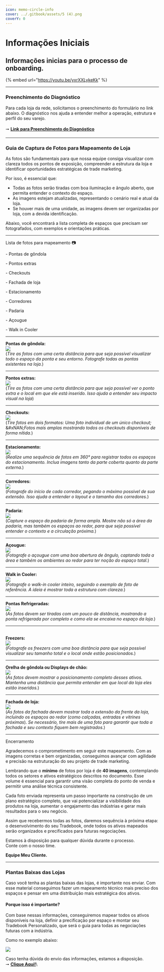 ```yaml
---
icon: memo-circle-info
cover: ../.gitbook/assets/5 (4).png
coverY: 0
---
```


# Informações Iniciais

## Informações inicias para o processo de onboarding.

{% embed url="https://youtu.be/yxrXXLykeKk" %}

***

### Preenchimento do Diagnóstico

Para cada loja da rede, solicitamos o preenchimento do formulário no link abaixo. O diagnóstico nos ajuda a entender melhor a operação, estrutura e perfil do seu varejo.\
\
🠖 [**Link para Preenchimento do Diagnóstico**](https://form.typeform.com/to/BXqe2Nue)

***

### Guia de Captura de Fotos para Mapeamento de Loja

As fotos são fundamentais para que nossa equipe consiga visualizar com clareza todos os pontos de exposição, compreender a estrutura da loja e identificar oportunidades estratégicas de trade marketing.

Por isso, é essencial que:

* Todas as fotos serão tiradas com boa iluminação e ângulo aberto, que permita entender o contexto do espaço.
* As imagens estejam atualizadas, representando o cenário real e atual da loja.
* Se houver mais de uma unidade, as imagens devem ser organizadas por loja, com a devida identificação.

Abaixo, você encontrará a lista completa de espaços que precisam ser fotografados, com exemplos e orientações práticas.

***

Lista de fotos para mapeamento 📷

\- Pontas de gôndola

\- Pontos extras

\- Checkouts

\- Fachada de loja

\- Estacionamento

\- Corredores

\- Padaria

\- Açougue

\- Walk in Cooler

***

**Pontas de gôndola:**\
![](https://lh7-rt.googleusercontent.com/docsz/AD_4nXcrsi56st4ib9xyq1szyGx1VOpX29Gh-Id3ESivEVsTlFISps0Z3hHN2AWsXHsIqJNSXarWL0ch7wl2mgidhMp9UHJ69iEn421cOB_mbppKEcRY8JeHuXwfYRQK54I8o1m2Dt838w?key=-670ifXIVGjrN8F0wNmqKw)\
(_Tire as fotos com uma certa distância para que seja possível visualizar todo o espaço da ponta e seu entorno. Fotografe todas as pontas existentes na loja._)

***

**Pontos extras:**\
![](https://lh7-rt.googleusercontent.com/docsz/AD_4nXcCeEcJM5rAYy9zeFo6zfNwY8mYKeRqdobQTUlEIpPdaKiXWuy-nWblF2OQW0bn68SR2BKB_jrqzwrJoVLYcimSS0boko7fMGU7peeK7CTl74V0eR3gBg3-N5mbpG2AQqDThqVB?key=-670ifXIVGjrN8F0wNmqKw)\
(_Tire as fotos com uma certa distância para que seja possível ver o ponto extra e o local em que ele está inserido. Isso ajuda a entender seu impacto visual na loja_)

***

**Checkouts:**\
![](https://lh7-rt.googleusercontent.com/docsz/AD_4nXeq2h15xku89SK8zaz748U0xczFBD21p7Vyvg_uqsiYDQ-UKfpBJbvWRzOYTvLUGE_yTxbt5OQIIr0lQBOEFBHWD91aRg3IJnq4LmSTNPzL9L1SmY2VgnFtOfgcwl6LED1-CH-m?key=-670ifXIVGjrN8F0wNmqKw)\
(_Tire fotos em dois formatos: Uma foto individual de um único checkout;_\
&#xNAN;_&#x46;otos mais amplas mostrando todos os checkouts disponíveis de forma nítida._)

***

**Estacionamento:**\
![](https://lh7-rt.googleusercontent.com/docsz/AD_4nXeR_7dK2-L_9GSipTD0FPOliv1U3kmxj-o3bRyOEGYE-ABQkR0u3CAFGpu7QxW5rc55jV5Z8_8H5gGu-6AhQluUZPK6hq4FIiQAzi3nZX4ygHmJmD_rCZ0oXhAfPku0pUfJ2RG_?key=-670ifXIVGjrN8F0wNmqKw)\
(_Realize uma sequência de fotos em 360° para registrar todos os espaços do estacionamento. Inclua imagens tanto da parte coberta quanto da parte externa._)

***

**Corredores:**\
![](https://lh7-rt.googleusercontent.com/docsz/AD_4nXdHOdroqnSlpIDbk_FbQExH_P29T76iSb2AYsf2CbI60J7_pZybgVMLL_y0Acb-vBii8j5n_5rO_bEg1kc9601SGQxzfGtNK_zkr0LvGNRoKZIyBG6A4WqvhVFq0kNm7GVXj1tIJA?key=-670ifXIVGjrN8F0wNmqKw)\
(_Fotografe do início de cada corredor, pegando o máximo possível de sua extensão. Isso ajuda a entender o layout e o tamanho dos corredores._)

***

**Padaria:**\
![](https://lh7-rt.googleusercontent.com/docsz/AD_4nXcucShk69k27Ml1VQvnMNjl59UwpexWbn5ZRPHpHddoMpkcRK0mNaFamMKUWdDD29bjYXn2EsZywZ6Tuq5wIVMnatRwGguMUdIOQirzUPdwuRXLxPxvZKYun0hUZHhQdYPkzzrIqQ?key=-670ifXIVGjrN8F0wNmqKw)\
(_Capture o espaço da padaria de forma ampla. Mostre não só a área da padaria, mas também os espaços ao redor, para que seja possível entender o contexto e a circulação próxima._)

***

**Açougue:**\
![](https://lh7-rt.googleusercontent.com/docsz/AD_4nXc11uVEdT0Kg3cwI0OFXx34yxpGT1Q3V9MdYVjMGFjUEa_hTAfukRGUNEBC1qzITmXCCEfScElraGUczylw9KzaCMJDXRG83fSEZCP51gNJR-BZb4nvN3LoAtNCRtPgbCgZU1pZ6A?key=-670ifXIVGjrN8F0wNmqKw)\
(_Fotografe o açougue com uma boa abertura de ângulo, captando toda a área e também os ambientes ao redor para ter noção do espaço total._)

***

**Walk in Cooler:**\
![](https://lh7-rt.googleusercontent.com/docsz/AD_4nXdUg_viFRZseUcQn5x-qZ9DyRrVieCSKhoJG0io_TLAgqKZPpDKGCC19P76784prsVPMN3cYabfqHg_gWLSrIaxr8sWFMKsPOKe8cfUFJp3yicDQqKkzNG_YxgYdONftFslH_pw?key=-670ifXIVGjrN8F0wNmqKw)\
(_Fotografe o walk-in cooler inteiro, seguindo o exemplo de foto de referência. A ideia é mostrar toda a estrutura com clareza._)

***

**Pontas Refrigeradas:**\
![](https://lh7-rt.googleusercontent.com/docsz/AD_4nXfVd2u-qRj-GL_WdgTcWCsS8m26KGKSr9L48vzqkX0RYBHwiatOml8ZP_jYjVVcZWld-WnopbZtG7iomZliNAaACkspnBQKM4X--ZjZkNebeJLFihjmzsyEqXvR2BunLfYS7xEi?key=-670ifXIVGjrN8F0wNmqKw)\
(_As fotos devem ser tiradas com um pouco de distância, mostrando a ponta refrigerada por completo e como ela se encaixa no espaço da loja._)

***

\
**Freezers:**\
![](https://lh7-rt.googleusercontent.com/docsz/AD_4nXdA3-oSwGLigNHSn3mkClFcbG8IH2uQbKp4DoKhAKQ0atP3PfW5SF-Oiet_UUGPpTbGBbo2t4PrNDp-rYlUijYOPxqeriOayyGoR8IvO0vS6ZWHKAikcpV1N7VlPI-zBjq17mfNJA?key=-670ifXIVGjrN8F0wNmqKw)\
(_Fotografe os freezers com uma boa distância para que seja possível visualizar seu tamanho total e o local onde estão posicionados._)

***

**Orelha de gôndola ou Displays de chão:**\
![](https://lh7-rt.googleusercontent.com/docsz/AD_4nXfLAyuPOoqmAsyRqSaT5_0yvJItziac1uoB1DBE7NOP7S1cJLc-Uq_qZ_Osg8o37o4pB5n1Rr43cDWAhRuhHP21ymO4LKpIjiq_ySJ33X_pi4E_vrCvpFXtogc_ctmByt1iE_Fj8A?key=-670ifXIVGjrN8F0wNmqKw)\
(_As fotos devem mostrar o posicionamento completo desses ativos. Mantenha uma distância que permita entender em que local da loja eles estão inseridos._)

***

**Fachada de loja:**\
![](https://lh7-rt.googleusercontent.com/docsz/AD_4nXdYfgtoqWJ0C7jPYPcQp4Ew2DWYNxzOqueo_l5E5YR5z8pH_Pceu3kI2YjjMqz_kP_kjH6wfkEBfZOrKd7l9BLd8DN1L33rXOpZ02IgXb-f8l4dCEDiqeISF2TKRjFnxTtMQ66dEQ?key=-670ifXIVGjrN8F0wNmqKw)\
(_As fotos da fachada devem mostrar toda a extensão da frente da loja, incluindo os espaços ao redor_ (_como calçadas, entradas e vitrines próximas_). _Se necessário, tire mais de uma foto para garantir que toda a fachada e seu contexto fiquem bem registrados_.)

***

Encerramento

Agradecemos o comprometimento em seguir este mapeamento. Com as imagens corretas e bem organizadas, conseguimos avançar com agilidade e precisão na estruturação do seu projeto de trade marketing.

Lembrando que o **mínimo** de fotos por loja é de **40 imagens**, contemplando todos os setores e ativos estratégicos descritos no documento. Esse volume é essencial para garantir uma visão completa do ponto de venda e permitir uma análise técnica consistente.

Cada foto enviada representa um passo importante na construção de um plano estratégico completo, que vai potencializar a visibilidade dos produtos na loja, aumentar o engajamento das indústrias e gerar mais resultados para o seu negócio.

Assim que recebermos todas as fotos, daremos sequência à próxima etapa: o desenvolvimento do seu Tradebook, onde todos os ativos mapeados serão organizados e precificados para futuras negociações.

Estamos à disposição para qualquer dúvida durante o processo.\
Conte com o nosso time.

**Equipe Meu Cliente.**

***

### Plantas Baixas das Lojas

Caso você tenha as plantas baixas das lojas, é importante nos enviar. Com esse material conseguimos fazer um mapeamento técnico mais preciso dos espaços e pensar em uma distribuição mais estratégica dos ativos.

#### Porque isso é importante?

Com base nessas informações, conseguiremos mapear todos os ativos disponíveis na loja, definir a precificação por espaço e montar seu Tradebook Personalizado, que será o guia para todas as negociações futuras com a indústria.

Como no exemplo abaixo:

![](https://lh7-rt.googleusercontent.com/docsz/AD_4nXcH094XJLhdd-zYmYSUbLTwGoHEq1Kcg9HNLi-etFpGG7Amx54FsxADnwRgbeMrbp5RZFPqKtKP-GE-gp6JbKkBEP39ApQKz3IBK_CfUbROQgzxKWfwM83OAIhDYdt7Dl7S0nZE?key=pyXSZTqxl8rJTAGXQ6kLmA)

Caso tenha dúvida do envio das informações, estamos a disposição.\
🠖 [**Clique Aqui!**](https://wa.me/5511951317720)\\
